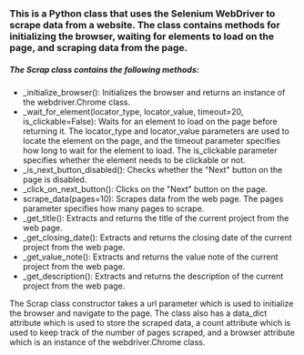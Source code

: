 ### This is a Python class that uses the Selenium WebDriver to scrape data from a website. The class contains methods for initializing the browser, waiting for elements to load on the page, and scraping data from the page.

##### The Scrap class contains the following methods:

* _initialize_browser(): Initializes the browser and returns an instance of the webdriver.Chrome class.
* _wait_for_element(locator_type, locator_value, timeout=20, is_clickable=False): Waits for an element to load on the page before returning it. The locator_type and locator_value parameters are used to locate the element on the page, and the timeout parameter specifies how long to wait for the element to load. The is_clickable parameter specifies whether the element needs to be clickable or not.
* _is_next_button_disabled(): Checks whether the "Next" button on the page is disabled.
* _click_on_next_button(): Clicks on the "Next" button on the page.
* scrape_data(pages=10): Scrapes data from the web page. The pages parameter specifies how many pages to scrape.
* _get_title(): Extracts and returns the title of the current project from the web page.
* _get_closing_date(): Extracts and returns the closing date of the current project from the web page.
* _get_value_note(): Extracts and returns the value note of the current project from the web page.
* _get_description(): Extracts and returns the description of the current project from the web page.

The Scrap class constructor takes a url parameter which is used to initialize the browser and navigate to the page. The class also has a data_dict attribute which is used to store the scraped data, a count attribute which is used to keep track of the number of pages scraped, and a browser attribute which is an instance of the webdriver.Chrome class.
